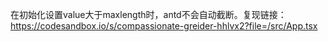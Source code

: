 在初始化设置value大于maxlength时，antd不会自动截断。复现链接：https://codesandbox.io/s/compassionate-greider-hhlvx2?file=/src/App.tsx

